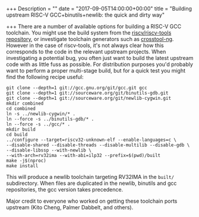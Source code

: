 +++
Description = ""
date = "2017-09-05T14:00:00+00:00"
title = "Building upstream RISC-V GCC+binutils+newlib: the quick and dirty way"

+++
There are a number of available options for building a RISC-V GCC toolchain. 
You might use the build system from the 
[riscv/riscv-tools repository](https://github.com/riscv/riscv-tools), or 
investigate toolchain generators such as 
[crosstool-ng](http://crosstool-ng.github.io/). However in the case of 
riscv-tools, it's not always clear how this corresponds to the code in the 
relevant upstream projects. When investigating a potential bug, you often just 
want to build the latest upstream code with as little fuss as possible. For 
distribution purposes you'd probably want to perform a proper multi-stage 
build, but for a quick test you might find the following recipe useful:

    git clone --depth=1 git://gcc.gnu.org/git/gcc.git gcc
    git clone --depth=1 git://sourceware.org/git/binutils-gdb.git
    git clone --depth=1 git://sourceware.org/git/newlib-cygwin.git
    mkdir combined
    cd combined
    ln -s ../newlib-cygwin/* .
    ln --force -s ../binutils-gdb/* .
    ln --force -s ../gcc/* .
    mkdir build
    cd build
    ../configure --target=riscv32-unknown-elf --enable-languages=c \
    --disable-shared --disable-threads --disable-multilib --disable-gdb \
    --disable-libssp --with-newlib \
    --with-arch=rv32ima --with-abi=ilp32 --prefix=$(pwd)/built
    make -j$(nproc)
    make install

This will produce a newlib toolchain targeting RV32IMA in the `built/` 
subdirectory. When files are duplicated in the newlib, binutils and gcc 
repositories, the gcc version takes precedence.

Major credit to everyone who worked on getting these toolchain 
ports upstream (Kito Cheng, Palmer Dabbelt, and others).
